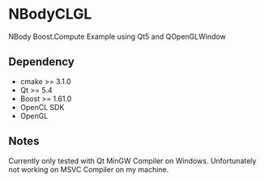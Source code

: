 # NBodyCLGL
NBody Boost.Compute Example using Qt5 and QOpenGLWindow

## Dependency
- cmake >= 3.1.0
- Qt >= 5.4
- Boost >= 1.61.0
- OpenCL SDK
- OpenGL

## Notes

Currently only tested with Qt MinGW Compiler on Windows. Unfortunately not working on MSVC Compiler on my machine.